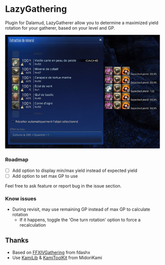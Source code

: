 # LazyGathering

Plugin for Dalamud, LazyGatherer allow you to determine a maximized yield rotation for your gatherer, based on your level and GP.

![image](https://raw.githubusercontent.com/Hiroa/LazyGatherer/main/LazyGatherer/Asset/preview.png)

### Roadmap

- [ ] Add option to display min/max yield instead of expected yield
- [ ] Add option to set max GP to use

Feel free to ask feature or report bug in the issue section.

### Know issues

- During revisit, may use remaining GP instead of max GP to calculate rotation  
  - If it happens, toggle the 'One turn rotation' option to force a recalculation

## Thanks

 - Based on [FFXIVGathering](https://github.com/fdashx/FFXIVGathering) from fdashx  
 - Use [KamiLib](https://github.com/MidoriKami/KamiLib) & [KamiToolKit](https://github.com/MidoriKami/KamiToolKit) from MidoriKami
